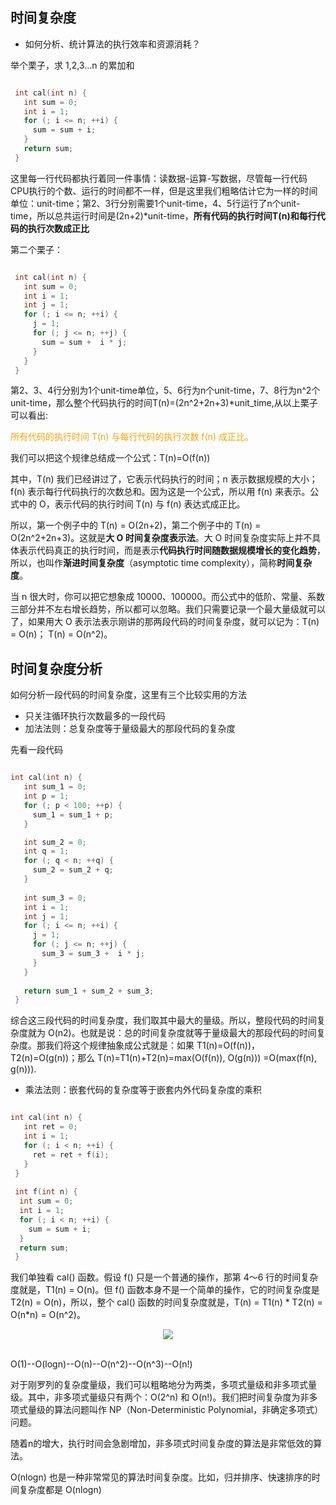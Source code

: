 ## 时间复杂度

- 如何分析、统计算法的执行效率和资源消耗？

举个栗子，求 1,2,3...n 的累加和

```c++

 int cal(int n) {
   int sum = 0;
   int i = 1;
   for (; i <= n; ++i) {
     sum = sum + i;
   }
   return sum;
 }
```

这里每一行代码都执行着同一件事情：读数据-运算-写数据，尽管每一行代码CPU执行的个数、运行的时间都不一样，但是这里我们粗略估计它为一样的时间单位：unit-time；第2、3行分别需要1个unit-time，4、5行运行了n个unit-time，所以总共运行时间是(2n+2)*unit-time，<b>所有代码的执行时间T(n)和每行代码的执行次数成正比</b>

第二个栗子：

```c++

 int cal(int n) {
   int sum = 0;
   int i = 1;
   int j = 1;
   for (; i <= n; ++i) {
     j = 1;
     for (; j <= n; ++j) {
       sum = sum +  i * j;
     }
   }
 }
```

第2、3、4行分别为1个unit-time单位，5、6行为n个unit-time，7、8行为n^2个unit-time，那么整个代码执行的时间T(n)=(2n^2+2n+3)*unit_time,从以上栗子可以看出:

<font color=orange>所有代码的执行时间 T(n) 与每行代码的执行次数 f(n) 成正比。</font>

我们可以把这个规律总结成一个公式：T(n)=O(f(n))

其中，T(n) 我们已经讲过了，它表示代码执行的时间；n 表示数据规模的大小；f(n) 表示每行代码执行的次数总和。因为这是一个公式，所以用 f(n) 来表示。公式中的 O，表示代码的执行时间 T(n) 与 f(n) 表达式成正比。

所以，第一个例子中的 T(n) = O(2n+2)，第二个例子中的 T(n) = O(2n^2+2n+3)。这就是<b>大 O 时间复杂度表示法</b>。大 O 时间复杂度实际上并不具体表示代码真正的执行时间，而是表示<b>代码执行时间随数据规模增长的变化趋势</b>，所以，也叫作<b>渐进时间复杂度</b>（asymptotic time complexity），简称<b>时间复杂度</b>。

当 n 很大时，你可以把它想象成 10000、100000。而公式中的低阶、常量、系数三部分并不左右增长趋势，所以都可以忽略。我们只需要记录一个最大量级就可以了，如果用大 O 表示法表示刚讲的那两段代码的时间复杂度，就可以记为：T(n) = O(n)； T(n) = O(n^2)。

## 时间复杂度分析

如何分析一段代码的时间复杂度，这里有三个比较实用的方法

- 只关注循环执行次数最多的一段代码
- 加法法则：总复杂度等于量级最大的那段代码的复杂度

先看一段代码

```c++

int cal(int n) {
   int sum_1 = 0;
   int p = 1;
   for (; p < 100; ++p) {
     sum_1 = sum_1 + p;
   }

   int sum_2 = 0;
   int q = 1;
   for (; q < n; ++q) {
     sum_2 = sum_2 + q;
   }
 
   int sum_3 = 0;
   int i = 1;
   int j = 1;
   for (; i <= n; ++i) {
     j = 1; 
     for (; j <= n; ++j) {
       sum_3 = sum_3 +  i * j;
     }
   }
 
   return sum_1 + sum_2 + sum_3;
 }
```

综合这三段代码的时间复杂度，我们取其中最大的量级。所以，整段代码的时间复杂度就为 O(n2)。也就是说：总的时间复杂度就等于量级最大的那段代码的时间复杂度。那我们将这个规律抽象成公式就是：如果 T1(n)=O(f(n))，T2(n)=O(g(n))；那么 T(n)=T1(n)+T2(n)=max(O(f(n)), O(g(n))) =O(max(f(n), g(n))).

- 乘法法则：嵌套代码的复杂度等于嵌套内外代码复杂度的乘积

```c++

int cal(int n) {
   int ret = 0; 
   int i = 1;
   for (; i < n; ++i) {
     ret = ret + f(i);
   } 
 } 
 
 int f(int n) {
  int sum = 0;
  int i = 1;
  for (; i < n; ++i) {
    sum = sum + i;
  } 
  return sum;
 }
```

我们单独看 cal() 函数。假设 f() 只是一个普通的操作，那第 4～6 行的时间复杂度就是，T1(n) = O(n)。但 f() 函数本身不是一个简单的操作，它的时间复杂度是 T2(n) = O(n)，所以，整个 cal() 函数的时间复杂度就是，T(n) = T1(n) * T2(n) = O(n*n) = O(n^2)。

<div align="center"> <img src="https://static001.geekbang.org/resource/image/37/0a/3723793cc5c810e9d5b06bc95325bf0a.jpg"/> </div><br>

O(1)--O(logn)--O(n)--O(n^2)--O(n^3)--O(n!)

对于刚罗列的复杂度量级，我们可以粗略地分为两类，多项式量级和非多项式量级。其中，非多项式量级只有两个：O(2^n) 和 O(n!)。我们把时间复杂度为非多项式量级的算法问题叫作 NP（Non-Deterministic Polynomial，非确定多项式）问题。

随着n的增大，执行时间会急剧增加，非多项式时间复杂度的算法是非常低效的算法。

O(nlogn) 也是一种非常常见的算法时间复杂度。比如，归并排序、快速排序的时间复杂度都是 O(nlogn)
